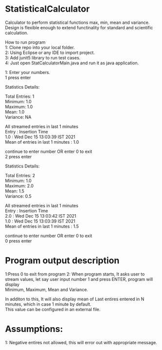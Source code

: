 # StatisticalCalculator
Calculator to perform statistical functions  max, min, mean and variance.  
Design is flexible enough to extend functinality for standard and scientific calculation.  

How to run program    
1: Clone repo into your local folder.   
2: Using Eclipse or any IDE to import project.   
3: Add junit5 library to run test cases.   
4: Just open StatCalculatorMain.java and run it as java application.   

1: Enter your numbers.   
1 press enter  

Statistics Details:  

   Total Entries:   1  
   Minimum:         1.0  
   Maximum:         1.0  
   Mean:            1.0  
   Variance:        NA  
 
All streamed entries in last 1 minutes  
Entry    :   Insertion Time  
1.0      :  Wed Dec 15 13:03:39 IST 2021  
Mean of entries in last 1 minutes  : 1.0  

continue to enter number OR enter 0 to exit  
2 press enter  

Statistics Details:  

   Total Entries:   2  
   Minimum:         1.0  
   Maximum:         2.0  
   Mean:            1.5  
   Variance:        0.5  
 
All streamed entries in last 1 minutes  
Entry    :   Insertion Time  
2.0      :  Wed Dec 15 13:03:42 IST 2021  
1.0      :  Wed Dec 15 13:03:39 IST 2021  
Mean of entries in last 1 minutes  : 1.5  

continue to enter number OR enter 0 to exit  
0 press enter  

# Program output description  
1:Press 0 to exit from program
2: When program starts, It asks user to stream values, let say user input number 1 and press ENTER, program will display  
   Minimum, Maximum, Mean and Variance.  
   
   In additon to this, It will also display mean of Last entires entered in N minutes, which in case 1 minute by default.  
   This value can be configured in an external file.  
   
   
# Assumptions:
1: Negative entires not allowed, this will error out with appropriate message.



